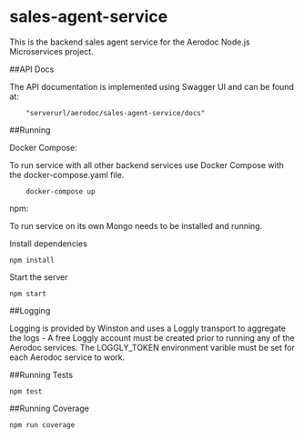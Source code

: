 # sales-agent-service

This is the backend sales agent service for the Aerodoc Node.js Microservices project. 

##API Docs 

The API documentation is implemented using Swagger UI and can be found at:

        "serverurl/aerodoc/sales-agent-service/docs"
        
##Running 

Docker Compose:

To run service with all other backend services use Docker Compose with the docker-compose.yaml file.

        docker-compose up
        
npm:

To run service on its own Mongo needs to be installed and running.

Install dependencies

    npm install

Start the server

    npm start
   
##Logging

Logging is provided by Winston and uses a Loggly transport to aggregate the logs - A free Loggly account must be created prior to running any of the Aerodoc services. The LOGGLY_TOKEN environment varible must be set for each Aerodoc service to work.

##Running Tests

    npm test
    
##Running Coverage

    npm run coverage
